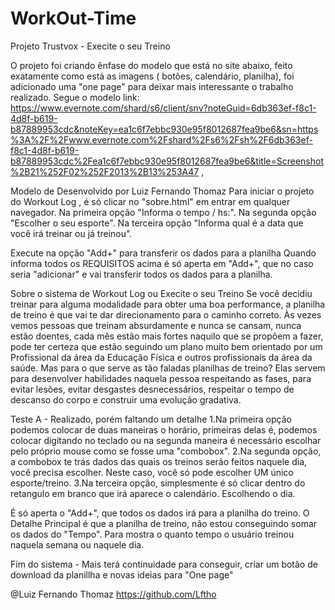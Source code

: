 # WorkOut-Time

Projeto Trustvox - Execite o seu Treino

O projeto foi criando ênfase do modelo que está no site abaixo, feito exatamente como está as imagens ( botões, calendário, planilha), foi adicionado uma "one page" para deixar mais interessante o trabalho realizado.
Segue o modelo
link: https://www.evernote.com/shard/s6/client/snv?noteGuid=6db363ef-f8c1-4d8f-b619-b87889953cdc&noteKey=ea1c6f7ebbc930e95f8012687fea9be6&sn=https%3A%2F%2Fwww.evernote.com%2Fshard%2Fs6%2Fsh%2F6db363ef-f8c1-4d8f-b619-b87889953cdc%2Fea1c6f7ebbc930e95f8012687fea9be6&title=Screenshot%2B21%252F02%252F2013%2B13%253A47 ,

Modelo de Desenvolvido por Luiz Fernando Thomaz
Para iniciar o projeto do Workout Log , é só clicar no "sobre.html" em entrar em qualquer navegador.
Na primeira opção "Informa o tempo / hs:".
Na segunda opção "Escolher o seu esporte".
Na terceira opção "Informa qual é a data que você irá treinar ou já treinou".

Execute na opção "Add+" para transferir os dados para a planilha
Quando informa todos os REQUISITOS acima é só aperta em "Add+", que no caso seria "adicionar" e vai transferir todos os dados para a planilha.

Sobre o sistema de Workout Log ou Execite o seu Treino
Se você decidiu treinar para alguma modalidade para obter uma boa performance, a planilha de treino é que vai te dar direcionamento para o caminho correto. Às vezes vemos pessoas que treinam absurdamente e nunca se cansam, nunca estão doentes, cada mês estão mais fortes naquilo que se propõem a fazer, pode ter certeza que estão seguindo um plano muito bem orientado por um Profissional da área da Educação Física e outros profissionais da área da saúde. Mas para o que serve as tão faladas planilhas de treino? Elas servem para desenvolver habilidades naquela pessoa respeitando as fases, para evitar lesões, evitar desgastes desnecessários, respeitar o tempo de descanso do corpo e construir uma evolução gradativa.

Teste A - Realizado, porém faltando um detalhe
1.Na primeira opção podemos colocar de duas maneiras o horário, primeiras delas é, podemos colocar digitando no teclado ou na segunda maneira é necessário escolhar pelo próprio mouse como se fosse uma "combobox".
2.Na segunda opção, a combobox te trás dados das quais os treinos serão feitos naquele dia, você precisa escolher. Neste caso, você só pode escolher UM único esporte/treino.
3.Na terceira opção, simplesmente é só clicar dentro do retangulo em branco que irá aparece o calendário. Escolhendo o dia.

É só aperta o "Add+", que todos os dados irá para a planilha do treino.
O Detalhe Principal é que a planilha de treino, não estou conseguindo somar os dados do "Tempo". Para mostra o quanto tempo o usuário treinou naquela semana ou naquele dia.

Fim do sistema - Mais terá continuidade para conseguir, criar um botão de download da planillha e novas ideias para "One page"

@Luiz Fernando Thomaz
https://github.com/Lftho
